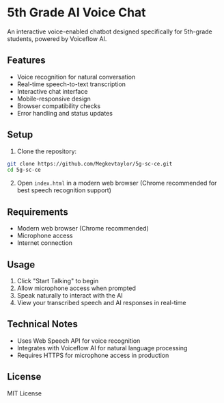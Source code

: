 # 5th Grade AI Voice Chat

An interactive voice-enabled chatbot designed specifically for 5th-grade students, powered by Voiceflow AI.

## Features

- Voice recognition for natural conversation
- Real-time speech-to-text transcription
- Interactive chat interface
- Mobile-responsive design
- Browser compatibility checks
- Error handling and status updates

## Setup

1. Clone the repository:
```bash
git clone https://github.com/Megkevtaylor/5g-sc-ce.git
cd 5g-sc-ce
```

2. Open `index.html` in a modern web browser (Chrome recommended for best speech recognition support)

## Requirements

- Modern web browser (Chrome recommended)
- Microphone access
- Internet connection

## Usage

1. Click "Start Talking" to begin
2. Allow microphone access when prompted
3. Speak naturally to interact with the AI
4. View your transcribed speech and AI responses in real-time

## Technical Notes

- Uses Web Speech API for voice recognition
- Integrates with Voiceflow AI for natural language processing
- Requires HTTPS for microphone access in production

## License

MIT License 